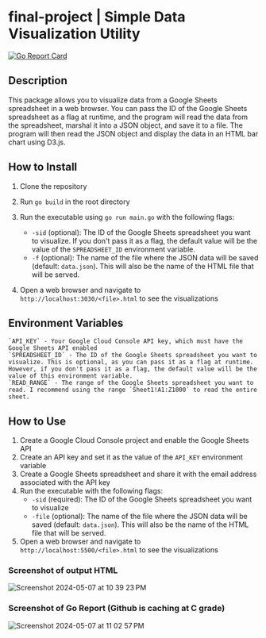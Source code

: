 # final-project | Simple Data Visualization Utility

<!-- Go Report Badge -->

[![Go Report Card](https://goreportcard.com/badge/github.com/euripidean/final-project)](https://goreportcard.com/report/github.com/euripidean/final-project)

<!-- Go Report Badge -->

## Description

This package allows you to visualize data from a Google Sheets spreadsheet in a web browser. You can pass the ID of the Google Sheets spreadsheet as a flag at runtime, and the program will read the data from the spreadsheet, marshal it into a JSON object, and save it to a file. The program will then read the JSON object and display the data in an HTML bar chart using D3.js.

## How to Install

1. Clone the repository
2. Run `go build` in the root directory

3. Run the executable using `go run main.go` with the following flags:
   - `-sid` (optional): The ID of the Google Sheets spreadsheet you want to visualize. If you don't pass it as a flag, the default value will be the value of the `SPREADSHEET_ID` environment variable.
   - `-f` (optional): The name of the file where the JSON data will be saved (default: `data.json`). This will also be the name of the HTML file that will be served.
4. Open a web browser and navigate to `http://localhost:3030/<file>.html` to see the visualizations

## Environment Variables

```
`API_KEY` - Your Google Cloud Console API key, which must have the Google Sheets API enabled
`SPREADSHEET_ID` - The ID of the Google Sheets spreadsheet you want to visualize. This is optional, as you can pass it as a flag at runtime. However, if you don't pass it as a flag, the default value will be the value of this environment variable.
`READ_RANGE` - The range of the Google Sheets spreadsheet you want to read. I recommend using the range `Sheet1!A1:Z1000` to read the entire sheet.
```

## How to Use

1. Create a Google Cloud Console project and enable the Google Sheets API
2. Create an API key and set it as the value of the `API_KEY` environment variable
3. Create a Google Sheets spreadsheet and share it with the email address associated with the API key
4. Run the executable with the following flags:
   - `-sid` (required): The ID of the Google Sheets spreadsheet you want to visualize
   - `-file` (optional): The name of the file where the JSON data will be saved (default: `data.json`). This will also be the name of the HTML file that will be served.
5. Open a web browser and navigate to `http://localhost:5500/<file>.html` to see the visualizations

### Screenshot of output HTML
![Screenshot 2024-05-07 at 10 39 23 PM](https://github.com/euripidean/final-project/assets/33559193/ba9b8c76-aba8-4a4d-8d71-aa535efbecdd)

### Screenshot of Go Report (Github is caching at C grade)
![Screenshot 2024-05-07 at 11 02 57 PM](https://github.com/euripidean/final-project/assets/33559193/a7bbb2ff-3a01-4aab-a009-bdad675f0fc2)

